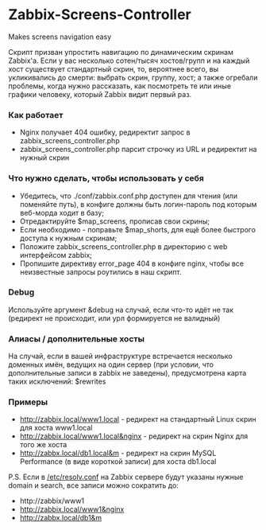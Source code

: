 # Zabbix-Screens-Controller
Makes screens navigation easy

Скрипт призван упростить навигацию по динамическим скринам Zabbix'а.
Если у вас несколько сотен/тысяч хостов/групп и на каждый хост существует стандартный скрин, то, вероятнее всего, вы укликивались до смерти: выбрать скрин, группу, хост; а также огребали проблемы, когда нужно рассказать, как посмотреть те или иные графики человеку, который Zabbix видит первый раз.

### Как работает
 * Nginx получает 404 ошибку, редиректит запрос в zabbix_screens_controller.php
 * zabbix_screens_controller.php парсит строчку из URL и редиректит на нужный скрин

### Что нужно сделать, чтобы использовать у себя
 * Убедитесь, что ./conf/zabbix.conf.php доступен для чтения (или поменяйте путь), в конфиге должны быть логин-пароль под которым веб-морда ходит в базу;
 * Отредактируйте $map_screens, прописав свои скрины;
 * Если необходимо - поправьте $map_shorts, для ещё более быстрого доступа к нужным скринам;
 * Положите zabbix_screens_controller.php в директорию с web интерфейсом zabbix;
 * Пропишите директиву error_page 404 в конфиге nginx, чтобы все неизвестные запросы роутились в наш скрипт.

### Debug
Используйте аргумент &debug на случай, если что-то идёт не так (редирект не происходит, или урл формируется не валидный)

### Алиасы / дополнительные хосты
На случай, если в вашей инфраструктуре встречается несколько доменных имён, ведущих на один сервер (при условии, что дополнительные записи в zabbix не заведены), предусмотрена карта таких исключений: $rewrites

### Примеры
 * http://zabbix.local/www1.local - редирект на стандартный Linux скрин для хоста www1.local
 * http://zabbix.local/www1.local&nginx - редирект на скрин Nginx для того же хоста
 * http://zabbx.local/db1.local&m - редирект на скрин MySQL Performance (в виде короткой записи) для хоста db1.local

P.S. Если в [/etc/resolv.conf](http://linux.die.net/man/5/resolv.conf) на Zabbix сервере будут указаны нужные domain и search, все записи можно сократить до:
 * http://zabbix/www1
 * http://zabbix.local/www1&nginx
 * http://zabbx.local/db1&m
